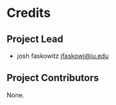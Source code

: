 Credits
=======

Project Lead
----------------

* josh faskowitz <jfaskowi@iu.edu>

Project Contributors
------------

None.
